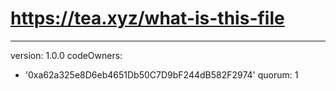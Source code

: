 # https://tea.xyz/what-is-this-file
---
version: 1.0.0
codeOwners:
  - '0xa62a325e8D6eb4651Db50C7D9bF244dB582F2974'
quorum: 1
